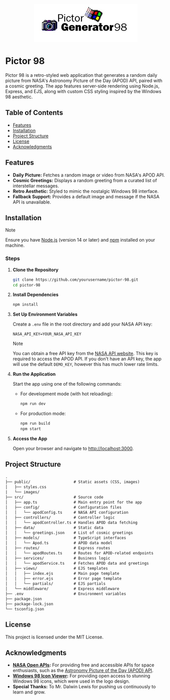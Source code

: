 <p align="center">
  <img src="./public/images/pictor-98.jpg" alt="Pictor 98 Logo" />
</p>

# Pictor 98

Pictor 98 is a retro-styled web application that generates a random daily picture from NASA's Astronomy Picture of the Day (APOD) API, paired with a cosmic greeting. The app features server-side rendering using Node.js, Express, and EJS, along with custom CSS styling inspired by the Windows 98 aesthetic.

## Table of Contents

- [Features](#features)
- [Installation](#installation)
- [Project Structure](#project-structure)
- [License](#license)
- [Acknowledgments](#acknowledgments)

## Features

- **Daily Picture:** Fetches a random image or video from NASA's APOD API.
- **Cosmic Greetings:** Displays a random greeting from a curated list of interstellar messages.
- **Retro Aesthetic:** Styled to mimic the nostalgic Windows 98 interface.
- **Fallback Support:** Provides a default image and message if the NASA API is unavailable.

## Installation

> [!NOTE]
>
> Ensure you have [Node.js](https://nodejs.org/en/) (version 14 or later) and [npm](https://www.npmjs.com/) installed on your machine.

### Steps

1. **Clone the Repository**

   ```bash
   git clone https://github.com/yourusername/pictor-98.git
   cd pictor-98
   ```

2. **Install Dependencies**

   ```bash
   npm install
   ```

3. **Set Up Environment Variables**

   Create a `.env` file in the root directory and add your NASA API key:

   ```env
   NASA_API_KEY=YOUR_NASA_API_KEY
   ```

    > [!NOTE]
    >
    > You can obtain a free API key from the [NASA API website](https://api.nasa.gov/). This key is required to access the APOD API. If you don't have an API key, the app will use the default `DEMO_KEY`, however this has much lower rate limits.

4. **Run the Application**

   Start the app using one of the following commands:
   - For development mode (with hot reloading):

     ```bash
     npm run dev
     ```

   - For production mode:

     ```bash
     npm run build
     npm start
     ```

5. **Access the App**

   Open your browser and navigate to [http://localhost:3000](http://localhost:3000).

## Project Structure

```plaintext
.
├── public/                   # Static assets (CSS, images)
│   ├── styles.css            
|   └── images/               
├── src/                      # Source code
│   ├── app.ts                # Main entry point for the app
│   ├── config/               # Configuration files
│   │   └── apodConfig.ts     # NASA API configuration
│   ├── controllers/          # Controller logic
│   │   └── apodController.ts # Handles APOD data fetching
│   ├── data/                 # Static data
│   │   └── greetings.json    # List of cosmic greetings
│   ├── models/               # TypeScript interfaces
│   │   └── Apod.ts           # APOD data model
│   ├── routes/               # Express routes
│   │   └── apodRoutes.ts     # Routes for APOD-related endpoints
│   ├── services/             # Business logic
│   │   └── apodService.ts    # Fetches APOD data and greetings
│   ├── views/                # EJS templates
│   │   ├── index.ejs         # Main page template
│   │   ├── error.ejs         # Error page template
│   │   └── partials/         # EJS partials
│   └── middleware/           # Express middleware
├── .env                      # Environment variables
├── package.json              
├── package-lock.json         
└── tsconfig.json             
```

## License

This project is licensed under the MIT License.

## Acknowledgments

- **[NASA Open APIs](https://api.nasa.gov/):** For providing free and accessible APIs for space enthusiasts, such as the [Astronomy Picture of the Day (APOD) API](https://github.com/nasa/apod-api).
- **[Windows 98 Icon Viewer](https://win98icons.alexmeub.com/):** For providing open access to stunning Windows 98 icons, which were used in the logo design.
- **Special Thanks:** To Mr. Dalwin Lewis for pushing us continuously to learn and grow.
